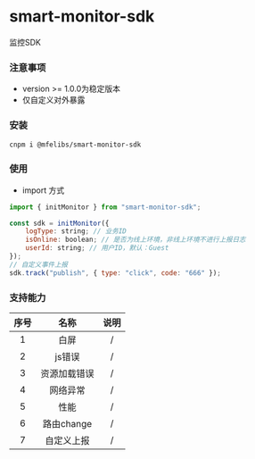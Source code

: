 
# smart-monitor-sdk
监控SDK

### 注意事项
- version >= 1.0.0为稳定版本
- 仅自定义对外暴露

### 安装
```bash
cnpm i @mfelibs/smart-monitor-sdk
```


### 使用
- import 方式
```javascript 
import { initMonitor } from "smart-monitor-sdk";

const sdk = initMonitor({
    logType: string; // 业务ID
    isOnline: boolean; // 是否为线上环境，非线上环境不进行上报日志
    userId: string; // 用户ID，默认：Guest
});
// 自定义事件上报
sdk.track("publish", { type: "click", code: "666" });
```

### 支持能力
|   序号  |      名称      |      说明     |
| :----: |    :----:     |    :----:     |
|   1    |      白屏    |  /  |
|   2    |   js错误  |  /  |
|   3    |   资源加载错误  |  / |
|   4    |   网络异常  | /   |
|   5    |    性能      |   /      |
|   6    |  路由change |   /   |
|   7    |  自定义上报   |   /   |


